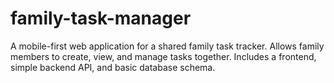 # family-task-manager
A mobile-first web application for a shared family task tracker. Allows family members to create, view, and manage tasks together. Includes a frontend, simple backend API, and basic database schema.
